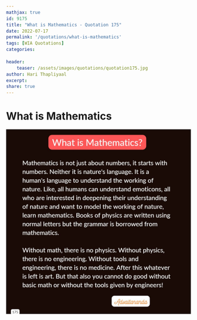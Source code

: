 ```yaml
---
mathjax: true
id: 9175
title: "What is Mathematics - Quotation 175"
date: 2022-07-17
permalink: '/quotations/what-is-mathematics'
tags: [WIA Quotations] 
categories: 

header:
    teaser: /assets/images/quotations/quotation175.jpg
author: Hari Thapliyaal 
excerpt:
share: true 
---
```


# What is Mathematics

![What is Mathematics](/assets/images/quotations/quotation175.jpg)
